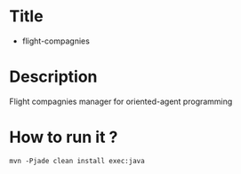 # Title
- flight-compagnies

# Description
Flight compagnies manager for oriented-agent programming

# How to run it ?
```mvn -Pjade clean install exec:java```